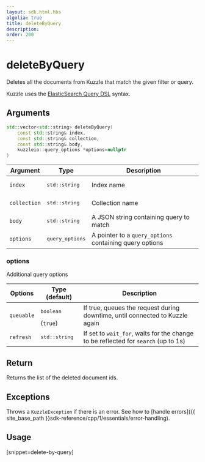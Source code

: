 ```yaml
---
layout: sdk.html.hbs
algolia: true
title: deleteByQuery
description:
order: 200
---
```


# deleteByQuery

Deletes all the documents from Kuzzle that match the given filter or query.

Kuzzle uses the [ElasticSearch Query DSL](https://www.elastic.co/guide/en/elasticsearch/reference/5.x/query-dsl.html) syntax.

## Arguments

```cpp
std::vector<std::string> deleteByQuery(
    const std::string& index, 
    const std::string& collection, 
    const std::string& body, 
    kuzzleio::query_options *options=nullptr
)
```

| Argument | Type | Description |
| --- | --- | --- |
| `index` | <pre>std::string</pre> | Index name |
| `collection` | <pre>std::string</pre> | Collection name |
| `body` | <pre>std::string</pre> | A JSON string containing query to match |
| `options` | <pre>query_options</pre> | A pointer to a `query_options` containing query options |

### options

Additional query options

| Options   | Type (default) | Description                       |
| ---------- | ------- | --------------------------------- |
| `queuable` | <pre>boolean</pre> (`true`) | If true, queues the request during downtime, until connected to Kuzzle again  |
| `refresh` | <pre>std::string</pre> | If set to `wait_for`, waits for the change to be reflected for `search` (up to 1s) |

## Return

Returns the list of the deleted document ids.

## Exceptions

Throws a `KuzzleException` if there is an error. See how to [handle errors]({{ site_base_path }}sdk-reference/cpp/1/essentials/error-handling).

## Usage

[snippet=delete-by-query]
